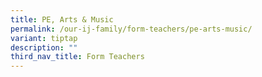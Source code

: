 ```yaml
---
title: PE, Arts & Music
permalink: /our-ij-family/form-teachers/pe-arts-music/
variant: tiptap
description: ""
third_nav_title: Form Teachers
---
```

